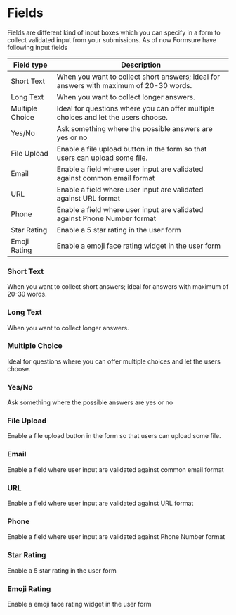 # Fields

Fields are different kind of input boxes which you can specify in a form to collect validated input from your submissions. As of now Formsure have following input fields

| Field type      | Description                                                                            |
| --------------- | -------------------------------------------------------------------------------------- |
| Short Text      | When you want to collect short answers; ideal for answers with maximum of 20-30 words. |
| Long Text       | When you want to collect longer answers.                                               |
| Multiple Choice | Ideal for questions where you can offer multiple choices and let the users choose.     |
| Yes/No          | Ask something where the possible answers are yes or no                                 |
| File Upload     | Enable a file upload button in the form so that users can upload some file.            |
| Email           | Enable a field where user input are validated against common email format              |
| URL             | Enable a field where user input are validated against URL format                       |
| Phone           | Enable a field where user input are validated against Phone Number format              |
| Star Rating     | Enable a 5 star rating in the user form                                                |
| Emoji Rating    | Enable a emoji face rating widget in the user form                                     |

### Short Text

When you want to collect short answers; ideal for answers with maximum of 20-30 words.

### Long Text

When you want to collect longer answers.

### Multiple Choice

Ideal for questions where you can offer multiple choices and let the users choose.

### Yes/No

Ask something where the possible answers are yes or no

### File Upload

Enable a file upload button in the form so that users can upload some file.

### Email

Enable a field where user input are validated against common email format

### URL

Enable a field where user input are validated against URL format

### Phone

Enable a field where user input are validated against Phone Number format

### Star Rating

Enable a 5 star rating in the user form

### Emoji Rating

Enable a emoji face rating widget in the user form
